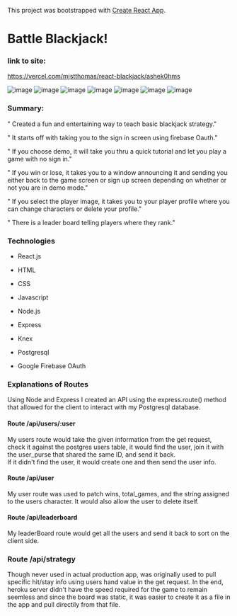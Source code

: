 This project was bootstrapped with [Create React App](https://github.com/facebook/create-react-app).

# Battle Blackjack!

### link to site:

https://vercel.com/mjstthomas/react-blackjack/ashek0hms

![image](https://user-images.githubusercontent.com/53156193/90138764-586c1800-dd2c-11ea-8556-bb8981cfd9da.png)
![image](https://user-images.githubusercontent.com/53156193/90139307-0972b280-dd2d-11ea-88a6-15f04fd95250.png)
![image](https://user-images.githubusercontent.com/53156193/90138904-7c2f5e00-dd2c-11ea-97b4-3fda751c1a55.png)
![image](https://user-images.githubusercontent.com/53156193/90138989-98cb9600-dd2c-11ea-89b7-f8588f107dba.png)
![image](https://user-images.githubusercontent.com/53156193/90139067-b7ca2800-dd2c-11ea-93f8-569833f513c9.png)
![image](https://user-images.githubusercontent.com/53156193/90139130-c9abcb00-dd2c-11ea-8fa7-fb61855df15b.png)
![image](https://user-images.githubusercontent.com/53156193/90139176-db8d6e00-dd2c-11ea-9bad-b7597c829929.png)

### Summary:

" Created a fun and entertaining way to teach basic blackjack strategy."

" It starts off with taking you to the sign in screen using firebase Oauth."

" If you choose demo, it will take you thru a quick tutorial and let you play a game with no sign in."

" If you win or lose, it takes you to a window announcing it and sending you either back to the game screen or sign up screen depending on whether or not you are in demo mode."

" If you select the player image, it takes you to your player profile where you can change characters or delete your profile."

" There is a leader board telling players where they rank."

### Technologies

- React.js

- HTML

- CSS

- Javascript

- Node.js

- Express

- Knex

- Postgresql

- Google Firebase OAuth

### Explanations of Routes

Using Node and Express I created an API using the express.route() method that allowed for the client to interact with my Postgresql database.

#### Route /api/users/:user

My users route would take the given information from the get request, check it against the postgres users table, it would find the user, join it with the user_purse that shared the same ID, and send it back.  
If it didn't find the user, it would create one and then send the user info.

#### Route /api/user

My user route was used to patch wins, total_games, and the string assigned to the users character.
It would also allow the user to delete itself.

#### Route /api/leaderboard

My leaderBoard route would get all the users and send it back to sort on the client side.

### Route /api/strategy

Though never used in actual production app, was originally used to pull specific hit/stay info using users hand value in the get request. In the end, heroku server didn't have the speed required for the game to remain seemless and since the board was static, it was easier to create it as a file in the app and pull directily from that file.
